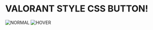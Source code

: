 # VALORANT STYLE CSS BUTTON!
![NORMAL](https://user-images.githubusercontent.com/47943053/155579633-e93fa3dc-ad0e-4970-9f00-8ace44766623.png)
![HOVER](https://user-images.githubusercontent.com/47943053/155579775-4c2f61ca-52c3-4860-9ce3-0353c86c9ff0.png)


